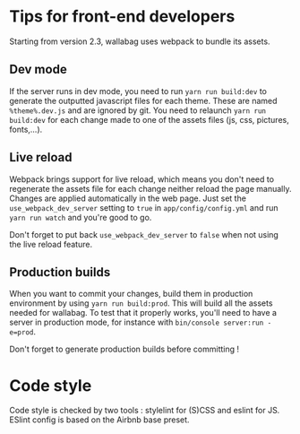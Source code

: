 # Tips for front-end developers

Starting from version 2.3, wallabag uses webpack to bundle its assets.

## Dev mode

If the server runs in dev mode, you need to run `yarn run build:dev` to generate the outputted javascript files for each theme. These are named `%theme%.dev.js` and are ignored by git. You need to relaunch `yarn run build:dev` for each change made to one of the assets files (js, css, pictures, fonts,...).

## Live reload

Webpack brings support for live reload, which means you don't need to regenerate the assets file for each change neither reload the page manually. Changes are applied automatically in the web page. Just set the `use_webpack_dev_server` setting to `true` in `app/config/config.yml` and run `yarn run watch` and you're good to go.

Don't forget to put back `use_webpack_dev_server` to `false` when not using the live reload feature.


## Production builds

When you want to commit your changes, build them in production environment by using `yarn run build:prod`. This will build all the assets needed for wallabag. To test that it properly works, you'll need to have a server in production mode, for instance with `bin/console server:run -e=prod`.

Don't forget to generate production builds before committing !

# Code style

Code style is checked by two tools : stylelint for (S)CSS and eslint for JS. ESlint config is based on the Airbnb base preset.
